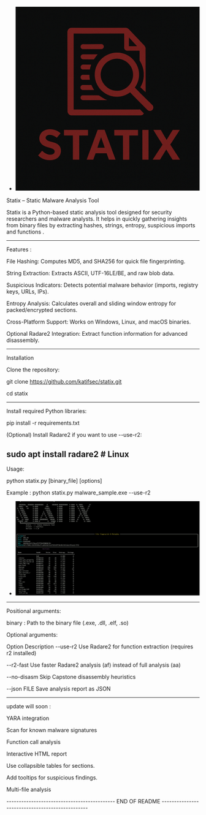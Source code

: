 - ![MOF Output Demo](https://github.com/katifsec/statix/blob/main/icon.png)

Statix – Static Malware Analysis Tool

Statix is a  Python-based static analysis tool designed for security researchers and malware analysts. It helps in quickly gathering insights from binary files by extracting hashes, strings, entropy, suspicious imports and functions . 

----------------------------------------------------------------------------------------------------------------------------------------------------------------------------
Features :

File Hashing: Computes MD5,  and SHA256 for quick file fingerprinting.

String Extraction: Extracts ASCII, UTF-16LE/BE, and raw blob data.

Suspicious Indicators: Detects potential malware behavior (imports, registry keys, URLs, IPs).

Entropy Analysis: Calculates overall and sliding window entropy for packed/encrypted sections.

Cross-Platform Support: Works on Windows, Linux, and macOS binaries.

Optional Radare2 Integration: Extract function information for advanced disassembly.

-----------------------------------------------------------------------------

Installation

Clone the repository:

git clone https://github.com/katifsec/statix.git

cd statix

-----------------------------------------------------------------------------


Install required Python libraries:

pip install -r requirements.txt


(Optional) Install Radare2 if you want to use --use-r2:

sudo apt install radare2   # Linux
-----------------------------------------------------------------------------


Usage:

python statix.py [binary_file] [options]

Example : python statix.py malware_sample.exe --use-r2 

- ![MOF Output Demo](https://github.com/katifsec/statix/blob/main/screenshot.png)


-----------------------------------------------------------------------------


Positional arguments:

binary : Path to the binary file (.exe, .dll, .elf, .so)

Optional arguments:

Option	Description
--use-r2	Use Radare2 for function extraction (requires r2 installed)

--r2-fast	Use faster Radare2 analysis (af) instead of full analysis (aa)

--no-disasm	Skip Capstone disassembly heuristics

--json FILE	Save analysis report as JSON

--------------------------------------------------------------------------------------------------------
update will soon :

YARA integration 

Scan for known malware signatures

Function call analysis

Interactive HTML report

Use collapsible tables for sections.

Add tooltips for suspicious findings.

Multi-file analysis


--------------------------------------------  END OF README ------------------------------------------------





